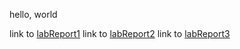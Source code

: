 hello, world


link to [labReport1](https://zhouyuantian.github.io/CSE15L/labReport1)
link to [labReport2](https://zhouyuantian.github.io/CSE15L/labReport2)
link to [labReport3](https://zhouyuantian.github.io/CSE15L/lab-report-3-week-6)
